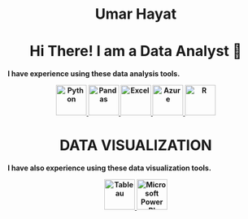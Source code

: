 <div align="center"> <h1 align="center"><b>Umar Hayat<b></h1> </div>

<div align="center"> <h1 align="center"> Hi There! I am a Data Analyst 👋 </h1> </div>

<p></p>
<b>I have experience using these data analysis tools.<b>
<p align="center">
<a href="https://www.w3schools.com/" onclick="window.open("https://www.w3schools.com/", "_self");"> <img src="https://upload.wikimedia.org/wikipedia/commons/thumb/c/c3/Python-logo-notext.svg/800px-Python-logo-notext.svg.png" alt="Python" height="60"/> </a>
<a href="#" target="_blank"> <img src="https://upload.wikimedia.org/wikipedia/commons/thumb/e/ed/Pandas_logo.svg/2560px-Pandas_logo.svg.png" alt="Pandas" height="60"/> </a>
<a href="#" target="_blank"> <img src="https://upload.wikimedia.org/wikipedia/commons/thumb/3/34/Microsoft_Office_Excel_%282019–present%29.svg/1024px-Microsoft_Office_Excel_%282019–present%29.svg.png" alt="Excel" height="60"/> </a>
<a href="#" target="_blank"> <img src="https://upload.wikimedia.org/wikipedia/commons/thumb/f/fa/Microsoft_Azure.svg/1024px-Microsoft_Azure.svg.png" alt="Azure" height="60"/> </a>
<a href="#" target="_blank"> <img src="https://upload.wikimedia.org/wikipedia/commons/thumb/1/1b/R_logo.svg/1280px-R_logo.svg.png" alt="R" height="60"/> </a>
</p>

<div align="center"> <h1 align="center">DATA VISUALIZATION</h1> </div>
<b>I have also experience using these data visualization tools.<b>
<p align="center">
<a href="#" target="_blank"> <img src="https://upload.wikimedia.org/wikipedia/en/thumb/0/06/Tableau_logo.svg/1920px-Tableau_logo.svg.png" alt="Tableau" height="60"/> </a>
<a href="#" target="_blank"> <img src="https://insightsoftware.com/wp-content/uploads/2018/03/blog-microsoft-power-bi-solid-color.jpg" alt="Microsoft Power BI" height="60"/> </a>
</p>

<!--
**HayatUCoding/HayatUCoding** is a ✨ _special_ ✨ repository because its `README.md` (this file) appears on your GitHub profile.

Here are some ideas to get you started:

- 🔭 I’m currently working on ...
- 🌱 I’m currently learning ...
- 👯 I’m looking to collaborate on ...
- 🤔 I’m looking for help with ...
- 💬 Ask me about ...
- 📫 How to reach me: ...
- 😄 Pronouns: ...
- ⚡ Fun fact: ...
-->
